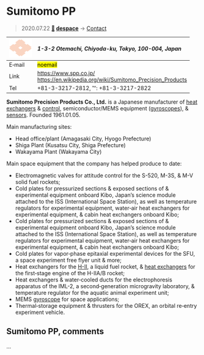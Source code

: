 # Sumitomo PP
> 2020.07.22 **[🚀](../index/index.md) [despace](index.md)** → [Contact](contact.md)

|[![](f/contact/s/sumitomo_pp_logo1_thumb.png)](f/contact/s/sumitomo_pp_logo1.png)|*1-3-2 Otemachi, Chiyoda-ku, Tokyo, 100-004, Japan*|
|:--|:--|
|E‑mail| <mark>noemail</mark> |
|Link| <https://www.spp.co.jp/><br> <https://en.wikipedia.org/wiki/Sumitomo_Precision_Products> |
|Tel| +81-3-3217-2812, ℻: +81-3-3217-2822 |

**Sumitomo Precision Products Co., Ltd.** is a Japanese manufacturer of [heat exchangers](hp.md) & [control](tcs.md), semiconductor/MEMS equipment ([gyroscopes](iu.md)), & [sensors](sensor.md). Founded 1961.01.05.

Main manufacturing sites:

   - Head office/plant (Amagasaki City, Hyogo Prefecture)
   - Shiga Plant (Kusatsu City, Shiga Prefecture)
   - Wakayama Plant (Wakayama City)

Main space equipment that the company has helped produce to date:

   - Electromagnetic valves for attitude control for the S-520, M-3S, & M-V solid fuel rockets;
   - Cold plates for pressurized sections & exposed sections of & experimental equipment onboard Kibo, Japan’s science module attached to the ISS (International Space Station), as well as temperature regulators for experimental equipment, water‑air heat exchangers for experimental equipment, & cabin heat exchangers onboard Kibo;
   - Cold plates for pressurized sections & exposed sections of & experimental equipment onboard Kibo, Japan’s science module attached to the ISS (International Space Station), as well as temperature regulators for experimental equipment, water‑air heat exchangers for experimental equipment, & cabin heat exchangers onboard Kibo;
   - Cold plates for vapor‑phase epitaxial experimental devices for the SFU, a space experiment free flyer unit & more;
   - Heat exchangers for the [H-II](h2.md), a liquid fuel rocket, & [heat exchangers](hp.md) for the first‑stage engine of the H-IIA/B rocket;
   - Heat exchangers & water‑cooled ducts for the electrophoresis apparatus of the IML-2, a second‑generation microgravity laboratory, & temperature regulator for the aquatic animal experiment unit;
   - MEMS [gyroscope](iu.md) for space applications;
   - Thermal‑storage equipment & thrusters for the OREX, an orbital re‑entry experiment vehicle.

<p style="page-break-after:always"> </p>

## Sumitomo PP, comments

…

